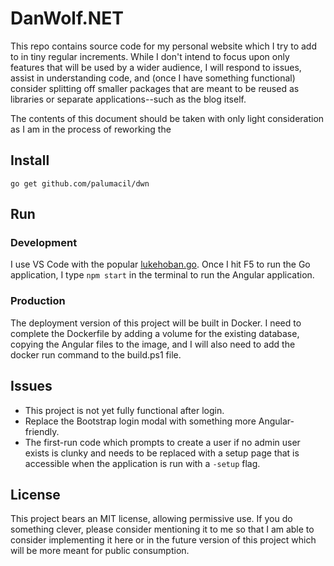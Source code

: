 # DanWolf.NET

This repo contains source code for my personal website which I try to add to in tiny regular increments. While I don't intend to focus upon only features that will be used by a wider audience, I will respond to issues, assist in understanding code, and (once I have something functional) consider splitting off smaller packages that are meant to be reused as libraries or separate applications--such as the blog itself.

The contents of this document should be taken with only light consideration as I am in the process of reworking the 

## Install

```
go get github.com/palumacil/dwn
```

## Run

### Development

I use VS Code with the popular [lukehoban.go](https://github.com/Microsoft/vscode-go). Once I hit F5 to run the Go application, I type `npm start` in the terminal to run the Angular application.

### Production

The deployment version of this project will be built in Docker. I need to complete the Dockerfile by adding a volume for the existing database, copying the Angular files to the image, and I will also need to add the docker run command to the build.ps1 file.

## Issues

 - This project is not yet fully functional after login.
 - Replace the Bootstrap login modal with something more Angular-friendly.
 - The first-run code which prompts to create a user if no admin user exists is clunky and needs to be replaced with a setup page that is accessible when the application is run with a `-setup` flag.

## License

This project bears an MIT license, allowing permissive use. If you do something clever, please consider mentioning it to me so that I am able to consider implementing it here or in the future version of this project which will be more meant for public consumption.